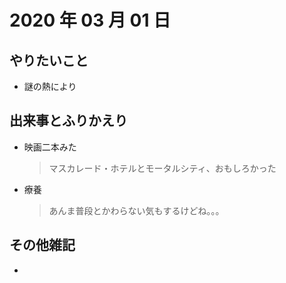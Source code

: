 # 2020 年 03 月 01 日

## やりたいこと

- 謎の熱により

## 出来事とふりかえり

- 映画二本みた
  > マスカレード・ホテルとモータルシティ、おもしろかった
- 療養
  > あんま普段とかわらない気もするけどね。。。

## その他雑記

-
